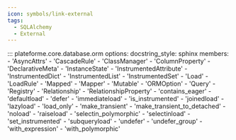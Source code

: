 ```yaml
---
icon: symbols/link-external
tags:
  - SQLAlchemy
  - External
---
```


::: plateforme.core.database.orm
    options:
      docstring_style: sphinx
      members:
        - 'AsyncAttrs'
        - 'CascadeRule'
        - 'ClassManager'
        - 'ColumnProperty'
        - 'DeclarativeMeta'
        - 'InstanceState'
        - 'InstrumentedAttribute'
        - 'InstrumentedDict'
        - 'InstrumentedList'
        - 'InstrumentedSet'
        - 'Load'
        - 'LoadRule'
        - 'Mapped'
        - 'Mapper'
        - 'Mutable'
        - 'ORMOption'
        - 'Query'
        - 'Registry'
        - 'Relationship'
        - 'RelationshipProperty'
        - 'contains_eager'
        - 'defaultload'
        - 'defer'
        - 'immediateload'
        - 'is_instrumented'
        - 'joinedload'
        - 'lazyload'
        - 'load_only'
        - 'make_transient'
        - 'make_transient_to_detached'
        - 'noload'
        - 'raiseload'
        - 'selectin_polymorphic'
        - 'selectinload'
        - 'set_instrumented'
        - 'subqueryload'
        - 'undefer'
        - 'undefer_group'
        - 'with_expression'
        - 'with_polymorphic'
